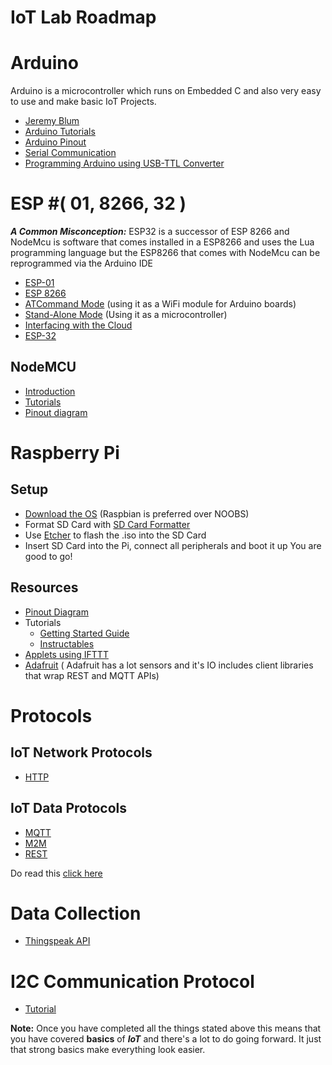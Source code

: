 # IoT Lab Roadmap

# Arduino

Arduino is a microcontroller which runs on Embedded C and also very easy to use and make basic IoT Projects.

* [Jeremy Blum](https://www.youtube.com/watch?v=fCxzA9_kg6s&list=PLA567CE235D39FA84)
* [Arduino Tutorials](https://www.arduino.cc/en/Tutorial/HomePage)
* [Arduino Pinout](https://forum.arduino.lk/uploads/monthly_2017_11/uno.thumb.png.830f6c13e359565c0ba7378589465283.png)
* [Serial Communication](https://www.arduino.cc/en/tutorial/SoftwareSerialExample)
* [Programming Arduino using USB-TTL Converter](https://www.youtube.com/watch?v=JYPHBnDzM2E)


# ESP #( 01, 8266, 32 )

***A Common Misconception:*** ESP32 is a successor of ESP
8266 and NodeMcu is software that comes installed in a
ESP8266 and uses the Lua programming language but the
ESP8266 that comes with NodeMcu can be reprogrammed via
the Arduino IDE

- [ESP-01](https://www.theengineeringprojects.com/2019/05/introduction-to-esp-01.html)
- [ESP 8266](https://www.theengineeringprojects.com/2018/08/introduction-to-esp8266.html)
- [ATCommand Mode](https://www.youtube.com/watch?v=N5MoXarCF_4) (using it as a WiFi module for Arduino boards)  
- [Stand-Alone Mode](https://create.arduino.cc/projecthub/silicioslab/esp8266-standalone-8c5a87) (Using it as a  microcontroller)
- [Interfacing with the Cloud](https://create.arduino.cc/projecthub/AskSensors/how-to-connect-arduino-to-the-iot-cloud-using-esp8266-wifi-20a82f)
- [ESP-32](https://randomnerdtutorials.com/getting-started-with-esp32/)

## NodeMCU

- [Introduction](https://www.electronicwings.com/nodemcu/introduction-to-nodemcu)
- [Tutorials](https://www.instructables.com/id/Programming-ESP8266-ESP-12E-NodeMCU-Using-Arduino-/)
- [Pinout diagram](https://lastminuteengineers.com/esp8266-nodemcu-arduino-tutorial/)


# Raspberry Pi

## Setup
  - [Download the OS](https://www.raspberrypi.org/downloads/)
    (Raspbian is preferred over NOOBS)
  - Format SD Card with [SD Card Formatter](https://www.sdcard.org/downloads/formatter_4/index.html)
  - Use [Etcher](https://etcher.io) to flash the .iso into the SD Card
  - Insert SD Card into the Pi, connect all peripherals and boot it up
      You are good to go!

## Resources
- [Pinout Diagram](https://www.element14.com/community/servlet/JiveServlet/previewBody/73950-102-12-339300/pi3_gpio.png)
- Tutorials
  - [Getting Started Guide](https://projects.raspberrypi.org/en/)
  - [Instructables](https://www.instructables.com/)
- [Applets using IFTTT](https://ifttt.com)
- [Adafruit](https://www.adafruit.com/) ( Adafruit has a lot sensors and it's IO includes client libraries that wrap REST and MQTT APIs)

# Protocols

## IoT Network Protocols
- [HTTP](https://www.packtpub.com/mapt/book/application_development/9781783553532/2)

## IoT Data Protocols
- [MQTT](https://www.survivingwithandroid.com/mqtt-protocol-tutorial/)
- [M2M](https://en.wikipedia.org/wiki/Machine_to_machine)
- [REST](https://www.codecademy.com/articles/what-is-rest)

Do read this [click here](https://www.survivingwithandroid.com/2016/08/iot-protocols-list.html) 

# Data Collection

- [Thingspeak API](https://thingspeak.com)

# I2C Communication Protocol

- [Tutorial](http://www.circuitbasics.com/basics-of-the-i2c-communication-protocol/)

**Note:** Once you have completed all the things stated above this means that you have covered **basics** of ***IoT*** and there's a lot to do going forward. It just that strong basics make everything look easier. 

